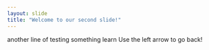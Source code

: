 ```yaml
---
layout: slide
title: "Welcome to our second slide!"
---
```

another line of testing something learn
Use the left arrow to go back!
